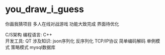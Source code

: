 # you_draw_i_guess
你画我猜项目 
多人在线对战游戏  功能大致完成 界面待优化

C/S架构
编程语言: C++  
开发工具: QT 
涉及知识: json序列化 反序列化 TCP/IP协议  简单编码解码 
          单例模式 策略模式 mysql数据库
